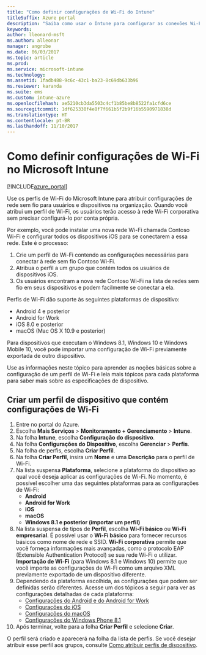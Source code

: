 ```yaml
---
title: "Como definir configurações de Wi-Fi do Intune"
titleSuffix: Azure portal
description: "Saiba como usar o Intune para configurar as conexões Wi-Fi nos dispositivos gerenciados."
keywords: 
author: lleonard-msft
ms.author: alleonar
manager: angrobe
ms.date: 06/03/2017
ms.topic: article
ms.prod: 
ms.service: microsoft-intune
ms.technology: 
ms.assetid: 1fadb488-9c6c-43c1-ba23-8c69db633b96
ms.reviewer: karanda
ms.suite: ems
ms.custom: intune-azure
ms.openlocfilehash: ae5210cb3da5503c4cf1b85be8b8522fa1cfd6ce
ms.sourcegitcommit: 1df625330f4e8f7f661b5f2b9f16b5590971838d
ms.translationtype: HT
ms.contentlocale: pt-BR
ms.lasthandoff: 11/10/2017
---
```

# <a name="how-to-configure-wi-fi-settings-in-microsoft-intune"></a>Como definir configurações de Wi-Fi no Microsoft Intune

[!INCLUDE[azure_portal](./includes/azure_portal.md)]

Use os perfis de Wi-Fi do Microsoft Intune para atribuir configurações de rede sem fio para usuários e dispositivos na organização. Quando você atribui um perfil de Wi-Fi, os usuários terão acesso à rede Wi-Fi corporativa sem precisar configurá-lo por conta própria.

Por exemplo, você pode instalar uma nova rede Wi-Fi chamada Contoso Wi-Fi e configurar todos os dispositivos iOS para se conectarem a essa rede. Este é o processo:

1. Crie um perfil de Wi-Fi contendo as configurações necessárias para conectar à rede sem fio Contoso Wi-Fi.
2. Atribua o perfil a um grupo que contém todos os usuários de dispositivos iOS.
3. Os usuários encontram a nova rede Contoso Wi-Fi na lista de redes sem fio em seus dispositivos e podem facilmente se conectar a ela.

Perfis de Wi-Fi dão suporte às seguintes plataformas de dispositivo:

- Android 4 e posterior
- Android for Work
- iOS 8.0 e posterior
- macOS (Mac OS X 10.9 e posterior)

Para dispositivos que executam o Windows 8.1, Windows 10 e Windows Mobile 10, você pode importar uma configuração de Wi-Fi previamente exportada de outro dispositivo.

Use as informações neste tópico para aprender as noções básicas sobre a configuração de um perfil de Wi-Fi e leia mais tópicos para cada plataforma para saber mais sobre as especificações de dispositivo.

## <a name="create-a-device-profile-containing-wi-fi-settings"></a>Criar um perfil de dispositivo que contém configurações de Wi-Fi

1. Entre no portal do Azure.
2. Escolha **Mais Serviços** > **Monitoramento + Gerenciamento** > **Intune**.
3. Na folha **Intune**, escolha **Configuração do dispositivo**.
2. Na folha **Configurações do Dispositivo**, escolha **Gerenciar** > **Perfis**.
3. Na folha de perfis, escolha **Criar Perfil**.
4. Na folha **Criar Perfil**, insira um **Nome** e uma **Descrição** para o perfil de Wi-Fi.
5. Na lista suspensa **Plataforma**, selecione a plataforma do dispositivo ao qual você deseja aplicar as configurações de Wi-Fi. No momento, é possível escolher uma das seguintes plataformas para as configurações de Wi-Fi:
    - **Android**
    - **Android for Work**
    - **iOS**
    - **macOS**
    - **Windows 8.1 e posterior (importar um perfil)**
6. Na lista suspensa de tipos de **Perfil**, escolha **Wi-Fi básico** ou **Wi-Fi empresarial**. É possível usar o **Wi-Fi básico** para fornecer recursos básicos como nome de rede e SSID. **Wi-Fi corporativa** permite que você forneça informações mais avançadas, como o protocolo EAP (Extensible Authentication Protocol) se sua rede Wi-Fi o utilizar. **Importação de Wi-Fi** (para Windows 8.1 e Windows 10) permite que você importe as configurações de Wi-Fi como um arquivo XML previamente exportado de um dispositivo diferente.
7. Dependendo da plataforma escolhida, as configurações que podem ser definidas serão diferentes. Acesse um dos tópicos a seguir para ver as configurações detalhadas de cada plataforma:
    - [Configurações do Android e do Android for Work](wi-fi-settings-android.md)
    - [Configurações do iOS](wi-fi-settings-ios.md)
    - [Configurações do macOS](wi-fi-settings-macos.md)
    - [Configurações do Windows Phone 8.1](wi-fi-settings-import-windows-8-1.md)
8. Após terminar, volte para a folha **Criar Perfil** e selecione **Criar**.

O perfil será criado e aparecerá na folha da lista de perfis.
Se você desejar atribuir esse perfil aos grupos, consulte [Como atribuir perfis de dispositivo](device-profile-assign.md).
